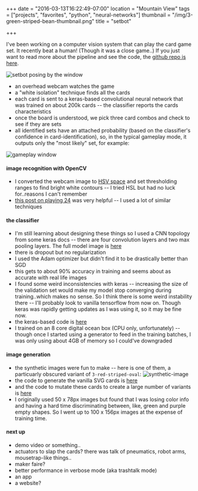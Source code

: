 +++
date = "2016-03-13T16:22:49-07:00"
location = "Mountain View"
tags = ["projects", "favorites", "python", "neural-networks"]
thumbnail = "/img/3-green-striped-bean-thumbnail.png"
title = "setbot"

+++

I've been working on a computer vision system that can play the card game set.
It recently beat a human!  (Though it was a close game..)
If you just want to read more about the pipeline and see the code,
the [github repo is here](https://github.com/yosemitebandit/setbot).

<!--more-->

![setbot posing by the window](/img/setbot-by-the-window.jpg)

* an overhead webcam watches the game
* a "white isolation" technique finds all the cards
* each card is sent to a keras-based convolutional neural network
that was trained on about 200k cards -- the classifier reports the cards characteristics
* once the board is understood, we pick three card combos and check to see if they are sets
* all identified sets have an attached probability
(based on the classifier's confidence in card-identification),
so, in the typical gameplay mode, it outputs only the "most likely" set,
for example:

![gameplay window](/img/setbot-game.png)


#### image recognition with OpenCV
* I converted the webcam image to [HSV space](https://en.wikipedia.org/wiki/HSL_and_HSV)
and set thresholding ranges to find bright white contours --
I tried HSL but had no luck for..reasons I can't remember
* [this post on playing 24](http://arnab.org/blog/so-i-suck-24-automating-card-games-using-opencv-and-python)
was very helpful -- I used a lot of similar techniques


#### the classifier
* I'm still learning about designing these things so I used a CNN topology from some keras docs --
there are four convolution layers and two max pooling layers.
The full model image is [here](/img/setbot-model.png)
* there is dropout but no regularization
* I used the Adam optimizer but didn't find it to be drastically better than SGD
* this gets to about 90% accuracy in training and seems about as accurate with real life images
* I found some weird inconsistencies with keras -- increasing the size of the validation set
would make my model stop converging during training..which makes no sense.
So I think there is some weird instability there -- I'll probably look to vanilla tensorflow from now on.
Though keras was rapidly getting updates as I was using it, so it may be fine now.
* the keras-based code is [here](https://github.com/yosemitebandit/setbot/blob/master/cnn_with_generator.py)
* I trained on an 8 core digital ocean box (CPU only, unfortunately) --
though once I started using a generator to feed in the training batches,
I was only using about 4GB of memory so I could've downgraded


#### image generation
* the synthetic images were fun to make --  here is one of them,
a particuarly obscured variant of `3-red-striped-oval`:
![synthetic-image](/img/setbot-example-3-red-striped-oval.png)
* the code to generate the vanilla SVG cards is
[here](https://github.com/yosemitebandit/setbot/tree/master/svg-cards)
* and the code to mutate these cards to create a large number of variants is
[here](https://github.com/yosemitebandit/setbot/blob/master/generate_input_data.ipynb)
* I originally used 50 x 78px images but found that I was losing color info
and having a hard time discriminating between, like, green and purple empty shapes.
So I went up to 100 x 156px images at the expense of training time.


#### next up
* demo video or something..
* actuators to slap the cards?  there was talk of pneumatics, robot arms, mousetrap-like things..
* maker faire?
* better performance in verbose mode (aka trashtalk mode)
* an app
* a website?
